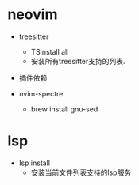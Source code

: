 
# neovim
* treesitter
  * TSInstall all
  * 安装所有treesitter支持的列表.

* 插件依赖
* nvim-spectre
  * brew install gnu-sed

# lsp
* lsp install
  * 安装当前文件列表支持的lsp服务


